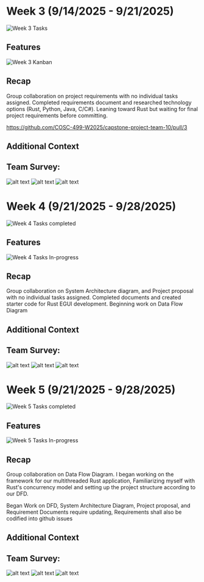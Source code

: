 # Week 3 (9/14/2025 - 9/21/2025)

![Week 3 Tasks](Week3/image-3.png)

## Features

![Week 3 Kanban](Week3/image-4.png)

## Recap

Group collaboration on project requirements with no individual tasks assigned. Completed requirements document and researched technology options (Rust, Python, Java, C/C#). Leaning toward Rust but waiting for final project requirements before committing.

https://github.com/COSC-499-W2025/capstone-project-team-10/pull/3

## Additional Context

## Team Survey:

![alt text](Week3/image.png)
![alt text](Week3/image-1.png)
![alt text](Week3/image-2.png)

# Week 4 (9/21/2025 - 9/28/2025)

![Week 4 Tasks completed](Week4/image.png)

## Features

![Week 4 Tasks In-progress](Week4/image-1.png)

## Recap

Group collaboration on System Architecture diagram, and Project proposal with no individual tasks assigned. Completed documents and created starter code for Rust EGUI development. Beginning work on Data Flow Diagram

## Additional Context

## Team Survey:

![alt text](Week4/image-2.png)
![alt text](Week4/image-3.png)
![alt text](Week4/image-4.png)

# Week 5 (9/21/2025 - 9/28/2025)

![Week 5 Tasks completed](Week5/image-1.png)

## Features

![Week 5 Tasks In-progress](Week5/image.png)

## Recap

Group collaboration on Data Flow Diagram.
I began working on the framework for our multithreaded Rust application, Familiarizing myself with Rust's concurrency model and setting up the project structure according to our DFD.

Began Work on DFD, System Architecture Diagram, Project proposal, and Requirement Documents require updating, Requirements shall also be codified into github issues

## Additional Context

## Team Survey:
![alt text](Week5/image-2.png)
![alt text](Week5/image-3.png)
![alt text](Week5/image-4.png)